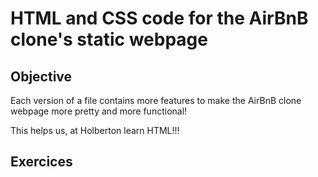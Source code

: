 # HTML and CSS code for the AirBnB clone's static webpage
## Objective
Each version of a file contains more features to make the AirBnB clone webpage more pretty and more functional!

This helps us, at Holberton learn HTML!!!
## Exercices
